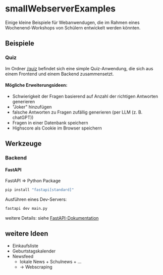 # smallWebserverExamples
Einige kleine Beispiele für Webanwendugen, die im Rahmen eines Wochenend-Workshops von Schülern entwickelt werden könnten.

## Beispiele

### Quiz

Im Ordner [/quiz](./quiz) befindet sich eine simple Quiz-Anwendung, die sich aus einem Frontend und einem Backend zusammensetzt.

#### Mögliche Erweiterungsideen:


- Schwierigkeit der Fragen basierend auf Anzahl der richtigen Antworten generieren
- "Joker" hinzufügen
- falsche Antworten zu Fragen zufällig generieren (per LLM (z. B. chatGPT))
- Fragen in einer Datenbank speichern
- Highscore als Cookie im Browser speichern


## Werkzeuge

### Backend

#### FastAPI
FastAPI => Python Package
```bash
pip install "fastapi[standard]"
```

Ausführen eines Dev-Servers:
```bash
fastapi dev main.py
```

weitere Details: siehe [FastAPI-Dokumentation](https://fastapi.tiangolo.com/)

## weitere Ideen

- Einkaufsliste
- Geburtstagskalender
- Newsfeed
    - lokale News + Schulnews + ...
    - -> Webscraping
    